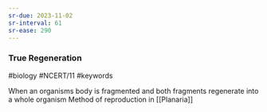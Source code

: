 ```yaml
---
sr-due: 2023-11-02
sr-interval: 61
sr-ease: 290
---
```

### True Regeneration
#biology #NCERT/11 #keywords 

When an organisms body is fragmented and both fragments regenerate into a whole organism
Method of reproduction in [[Planaria]]